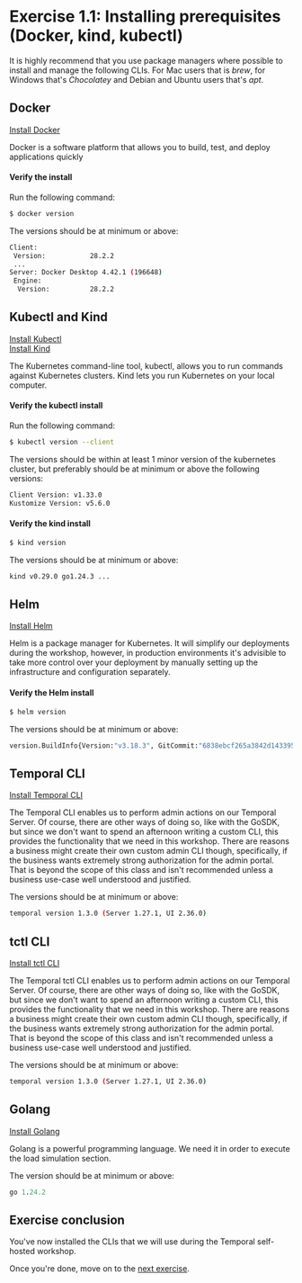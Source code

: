 # Exercise 1.1: Installing prerequisites (Docker, kind, kubectl)
It is highly recommend that you use package managers where possible to install and manage the following CLIs. For Mac users that is *brew*, for Windows that's *Chocolatey* and Debian and Ubuntu users that's *apt*. 

## Docker
[Install Docker](https://www.docker.com/get-started/)

Docker is a software platform that allows you to build, test, and deploy applications quickly

#### Verify the install
Run the following command:
```bash
$ docker version
```

The versions should be at minimum or above:
```bash
Client:
 Version:           28.2.2
 ...
Server: Docker Desktop 4.42.1 (196648)
 Engine:
  Version:          28.2.2
```



## Kubectl and Kind
[Install Kubectl](https://kubernetes.io/docs/tasks/tools/)
<br/>
[Install Kind](https://kind.sigs.k8s.io/docs/user/quick-start/)

The Kubernetes command-line tool, kubectl, allows you to run commands against Kubernetes clusters. Kind lets you run Kubernetes on your local computer.


#### Verify the kubectl install
Run the following command:
```bash
$ kubectl version --client
```

The versions should be within at least 1 minor version of the kubernetes cluster, but preferably should be at minimum or above the following versions:
```bash
Client Version: v1.33.0
Kustomize Version: v5.6.0
```

#### Verify the kind install
```bash
$ kind version
```

The versions should be at minimum or above:
```bash
kind v0.29.0 go1.24.3 ...
```

## Helm
[Install Helm](https://helm.sh/docs/intro/install/)

Helm is a package manager for Kubernetes. It will simplify our deployments during the workshop, however, in production environments it's advisible to take more control over your deployment by manually setting up the infrastructure and configuration separately.

#### Verify the Helm install
```bash
$ helm version
``` 

The versions should be at minimum or above:
```bash
version.BuildInfo{Version:"v3.18.3", GitCommit:"6838ebcf265a3842d1433956e8a622e3290cf324", GitTreeState:"clean", GoVersion:"go1.24.4"}
```

## Temporal CLI
[Install Temporal CLI](https://docs.temporal.io/)

The Temporal CLI enables us to perform admin actions on our Temporal Server. Of course, there are other ways of doing so, like with the GoSDK, but since we don't want to spend an afternoon writing a custom CLI, this provides the functionality that we need in this workshop. There are reasons a business might create their own custom admin CLI though, specifically, if the business wants extremely strong authorization for the admin portal. That is beyond the scope of this class and isn't recommended unless a business use-case well understood and justified.

The versions should be at minimum or above:
```bash
temporal version 1.3.0 (Server 1.27.1, UI 2.36.0)
```

## tctl CLI
[Install tctl CLI](https://docs.temporal.io/tctl-v1)

The Temporal tctl CLI enables us to perform admin actions on our Temporal Server. Of course, there are other ways of doing so, like with the GoSDK, but since we don't want to spend an afternoon writing a custom CLI, this provides the functionality that we need in this workshop. There are reasons a business might create their own custom admin CLI though, specifically, if the business wants extremely strong authorization for the admin portal. That is beyond the scope of this class and isn't recommended unless a business use-case well understood and justified.

The versions should be at minimum or above:
```bash
temporal version 1.3.0 (Server 1.27.1, UI 2.36.0)
```

## Golang
[Install Golang](https://go.dev/doc/install)

Golang is a powerful programming language. We need it in order to execute the load simulation section.

The version should be at minimum or above:
```mod
go 1.24.2
```






## Exercise conclusion
You've now installed the CLIs that we will use during the Temporal self-hosted workshop. 

Once you're done, move on to the [next exercise](./1.2.Setting-up-a-kind-Kubernetes-cluster.md). 
